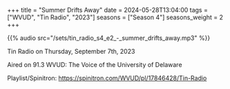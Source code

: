 +++
title = "Summer Drifts Away"
date = 2024-05-28T13:04:00
tags = ["WVUD", "Tin Radio", "2023"]
seasons = ["Season 4"]
seasons_weight = 2
+++

{{% audio src="/sets/tin_radio_s4_e2_-_summer_drifts_away.mp3" %}}

Tin Radio on Thursday, September 7th, 2023

Aired on 91.3 WVUD: The Voice of the University of Delaware

Playlist/Spinitron: https://spinitron.com/WVUD/pl/17846428/Tin-Radio

